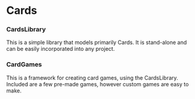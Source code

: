 # Cards

### CardsLibrary
This is a simple library that models primarily Cards. It is stand-alone and can be easily incorporated into any project.

### CardGames
This is a framework for creating card games, using the CardsLibrary. Included are a few pre-made games, however custom games are easy to make.

